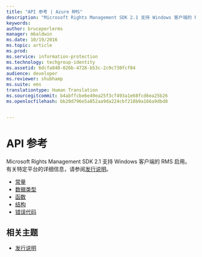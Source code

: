 ```yaml
---
title: "API 参考 | Azure RMS"
description: "Microsoft Rights Management SDK 2.1 支持 Windows 客户端的 RMS 启用。"
keywords: 
author: bruceperlerms
manager: mbaldwin
ms.date: 10/19/2016
ms.topic: article
ms.prod: 
ms.service: information-protection
ms.technology: techgroup-identity
ms.assetid: 6dcfa840-026b-4728-b53c-2c9c730fcf84
audience: developer
ms.reviewer: shubhamp
ms.suite: ems
translationtype: Human Translation
ms.sourcegitcommit: b4abffcbe6e49ea25f3cf493a1e68fcd6ea25b26
ms.openlocfilehash: bb20d796e5a852aa9da224cbf218b9a166a9dbd8


---
```


# API 参考

Microsoft Rights Management SDK 2.1 支持 Windows 客户端的 RMS 启用。 有关特定平台的详细信息，请参阅[发行说明](release-notes-rtm.md)。
- [常量](https://msdn.microsoft.com/library/hh535291.aspx)
- [数据类型](https://msdn.microsoft.com/library/hh535288.aspx)
- [函数](https://msdn.microsoft.com/library/hh535289.aspx)
- [结构](https://msdn.microsoft.com/library/hh535294.aspx)
- [错误代码](https://msdn.microsoft.com/library/hh535248.aspx)



## 相关主题

* [发行说明](release-notes-rtm.md)
 

 



<!--HONumber=Oct16_HO1-->


